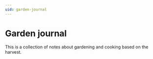 ```yaml
---
uid: garden-journal
---
```


# Garden journal

This is a collection of notes about gardening and cooking based on the harvest.
